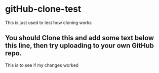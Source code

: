 # gitHub-clone-test
This is just used to test how cloning works

## You should Clone this and add some text below this line, then try uploading to your own GitHub repo.
This is to see if my changes worked